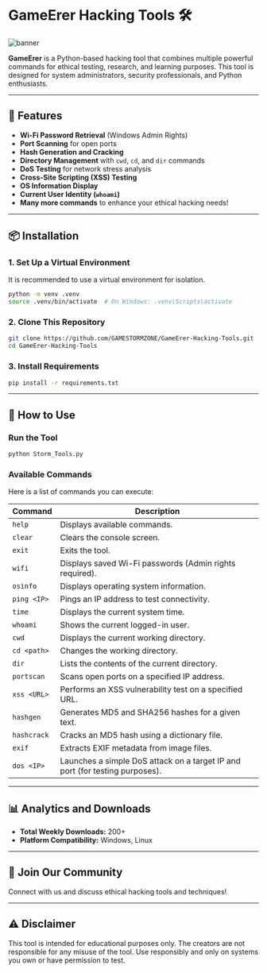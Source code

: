 
# GameErer Hacking Tools 🛠️

![banner](<link rel="icon" type="image/png" sizes="32x32" href="favicon_io/favicon-32x32.png">)

**GameErer** is a Python-based hacking tool that combines multiple powerful commands for ethical testing, research, and learning purposes. This tool is designed for system administrators, security professionals, and Python enthusiasts.

---

## 🌟 Features
- **Wi-Fi Password Retrieval** (Windows Admin Rights)
- **Port Scanning** for open ports
- **Hash Generation and Cracking**
- **Directory Management** with `cwd`, `cd`, and `dir` commands
- **DoS Testing** for network stress analysis
- **Cross-Site Scripting (XSS) Testing**
- **OS Information Display**
- **Current User Identity (`whoami`)**
- **Many more commands** to enhance your ethical hacking needs!

---

## 📦 Installation

### 1. **Set Up a Virtual Environment**
It is recommended to use a virtual environment for isolation.
```bash
python -m venv .venv
source .venv/bin/activate  # On Windows: .venv\Scripts\activate
```

### 2. **Clone This Repository**
```bash
git clone https://github.com/GAMESTORMZONE/GameErer-Hacking-Tools.git
cd GameErer-Hacking-Tools
```

### 3. **Install Requirements**
```bash
pip install -r requirements.txt
```

---

## 🚀 How to Use

### Run the Tool
```bash
python Storm_Tools.py
```

### Available Commands

Here is a list of commands you can execute:

| Command        | Description                                                |
|----------------|------------------------------------------------------------|
| `help`         | Displays available commands.                               |
| `clear`        | Clears the console screen.                                 |
| `exit`         | Exits the tool.                                            |
| `wifi`         | Displays saved Wi-Fi passwords (Admin rights required).    |
| `osinfo`       | Displays operating system information.                     |
| `ping <IP>`    | Pings an IP address to test connectivity.                  |
| `time`         | Displays the current system time.                          |
| `whoami`       | Shows the current logged-in user.                          |
| `cwd`          | Displays the current working directory.                    |
| `cd <path>`    | Changes the working directory.                             |
| `dir`          | Lists the contents of the current directory.               |
| `portscan`     | Scans open ports on a specified IP address.                |
| `xss <URL>`    | Performs an XSS vulnerability test on a specified URL.     |
| `hashgen`      | Generates MD5 and SHA256 hashes for a given text.          |
| `hashcrack`    | Cracks an MD5 hash using a dictionary file.                |
| `exif`         | Extracts EXIF metadata from image files.                   |
| `dos <IP>`     | Launches a simple DoS attack on a target IP and port (for testing purposes). |

---

## 📊 Analytics and Downloads

- **Total Weekly Downloads:** 200+
- **Platform Compatibility:** Windows, Linux

---

## 💬 Join Our Community

Connect with us and discuss ethical hacking tools and techniques!

---

## ⚠️ Disclaimer

This tool is intended for educational purposes only. The creators are not responsible for any misuse of the tool. Use responsibly and only on systems you own or have permission to test.
